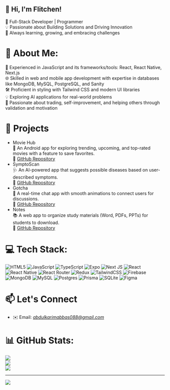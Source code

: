 ## 👋 Hi, I'm Flitchen!
🚀 Full-Stack Developer | Programmer<br>💡 Passionate about Building Solutions and Driving Innovation<br>🌱 Always learning, growing, and embracing challenges

# 💫 About Me:
🔧 Experienced in JavaScript and its frameworks/tools: React, React Native, Next.js <br>🌐 Skilled in web and mobile app development with expertise in databases like MongoDB, MySQL, PostgreSQL, and Sanity <br>🛠️ Proficient in styling with Tailwind CSS and modern UI libraries <br> 💡 Exploring AI applications for real-world problems <br> 🎯 Passionate about trading, self-improvement, and helping others through validation and motivation

# 🌟 Projects
- Movie Hub <br>
🎥 An Android app for exploring trending, upcoming, and top-rated movies with a feature to save favorites.<br> 🔗 [GitHub Repository](https://github.com/Flitchen/MovieHub)
- SymptoScan <br>
🩺 An AI-powered app that suggests possible diseases based on user-described symptoms.<br> 🔗 [GitHub Repository](https://github.com/Flitchen/symptoscan)
- Gotcha<br>
💬 A real-time chat app with smooth animations to connect users for discussions.<br> 🔗 [GitHub Repository](https://github.com/Flitchen/gotcha)
- Notes<br>
📚 A web app to organize study materials (Word, PDFs, PPTs) for students to download.<br> 🔗 [GitHub Repository](https://github.com/Flitchen/notes)

# 💻 Tech Stack:
![HTML5](https://img.shields.io/badge/html5-%23E34F26.svg?style=for-the-badge&logo=html5&logoColor=white) ![JavaScript](https://img.shields.io/badge/javascript-%23323330.svg?style=for-the-badge&logo=javascript&logoColor=%23F7DF1E) ![TypeScript](https://img.shields.io/badge/typescript-%23007ACC.svg?style=for-the-badge&logo=typescript&logoColor=white) ![Expo](https://img.shields.io/badge/expo-1C1E24?style=for-the-badge&logo=expo&logoColor=#D04A37) ![Next JS](https://img.shields.io/badge/Next-black?style=for-the-badge&logo=next.js&logoColor=white) ![React](https://img.shields.io/badge/react-%2320232a.svg?style=for-the-badge&logo=react&logoColor=%2361DAFB) ![React Native](https://img.shields.io/badge/react_native-%2320232a.svg?style=for-the-badge&logo=react&logoColor=%2361DAFB) ![React Router](https://img.shields.io/badge/React_Router-CA4245?style=for-the-badge&logo=react-router&logoColor=white) ![Redux](https://img.shields.io/badge/redux-%23593d88.svg?style=for-the-badge&logo=redux&logoColor=white) ![TailwindCSS](https://img.shields.io/badge/tailwindcss-%2338B2AC.svg?style=for-the-badge&logo=tailwind-css&logoColor=white) ![Firebase](https://img.shields.io/badge/firebase-a08021?style=for-the-badge&logo=firebase&logoColor=ffcd34) ![MongoDB](https://img.shields.io/badge/MongoDB-%234ea94b.svg?style=for-the-badge&logo=mongodb&logoColor=white) ![MySQL](https://img.shields.io/badge/mysql-4479A1.svg?style=for-the-badge&logo=mysql&logoColor=white) ![Postgres](https://img.shields.io/badge/postgres-%23316192.svg?style=for-the-badge&logo=postgresql&logoColor=white) ![Prisma](https://img.shields.io/badge/Prisma-3982CE?style=for-the-badge&logo=Prisma&logoColor=white) ![SQLite](https://img.shields.io/badge/sqlite-%2307405e.svg?style=for-the-badge&logo=sqlite&logoColor=white) ![Figma](https://img.shields.io/badge/figma-%23F24E1E.svg?style=for-the-badge&logo=figma&logoColor=white)

# 📫 Let's Connect
- ✉️ Email: *abdulkarimabbas088@gmail.com*
  
# 📊 GitHub Stats:
![](https://github-readme-stats.vercel.app/api?username=Flitchen&theme=dark&hide_border=false&include_all_commits=true&count_private=false)<br/>
![](https://github-readme-streak-stats.herokuapp.com/?user=Flitchen&theme=dark&hide_border=false)<br/>
![](https://github-readme-stats.vercel.app/api/top-langs/?username=Flitchen&theme=dark&hide_border=false&include_all_commits=true&count_private=false&layout=compact)

---
[![](https://visitcount.itsvg.in/api?id=Flitchen&icon=0&color=0)](https://visitcount.itsvg.in)

<!-- Proudly created with GPRM ( https://gprm.itsvg.in ) -->
